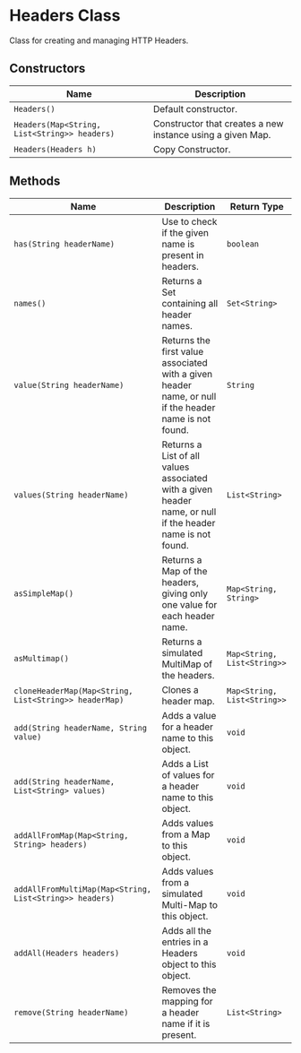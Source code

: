 
# Headers Class

Class for creating and managing HTTP Headers.

## Constructors

| Name | Description |
|  --- | --- |
| `Headers()` | Default constructor. |
| `Headers(Map<String, List<String>> headers)` | Constructor that creates a new instance using a given Map. |
| `Headers(Headers h)` | Copy Constructor. |

## Methods

| Name | Description | Return Type |
|  --- | --- | --- |
| `has(String headerName)` | Use to check if the given name is present in headers. | `boolean` |
| `names()` | Returns a Set containing all header names. | `Set<String>` |
| `value(String headerName)` | Returns the first value associated with a given header name, or null if the header name is not found. | `String` |
| `values(String headerName)` | Returns a List of all values associated with a given header name, or null if the header name is not found. | `List<String>` |
| `asSimpleMap()` | Returns a Map of the headers, giving only one value for each header name. | `Map<String, String>` |
| `asMultimap()` | Returns a simulated MultiMap of the headers. | `Map<String, List<String>>` |
| `cloneHeaderMap(Map<String, List<String>> headerMap)` | Clones a header map. | `Map<String, List<String>>` |
| `add(String headerName, String value)` | Adds a value for a header name to this object. | `void` |
| `add(String headerName, List<String> values)` | Adds a List of values for a header name to this object. | `void` |
| `addAllFromMap(Map<String, String> headers)` | Adds values from a Map to this object. | `void` |
| `addAllFromMultiMap(Map<String, List<String>> headers)` | Adds values from a simulated Multi-Map to this object. | `void` |
| `addAll(Headers headers)` | Adds all the entries in a Headers object to this object. | `void` |
| `remove(String headerName)` | Removes the mapping for a header name if it is present. | `List<String>` |

